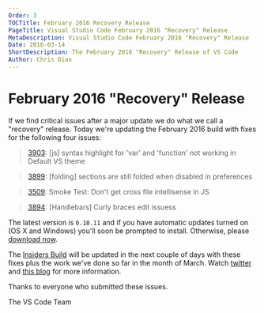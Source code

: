 ```yaml
---
Order: 3
TOCTitle: February 2016 Recovery Release
PageTitle: Visual Studio Code February 2016 "Recovery" Release
MetaDescription: Visual Studio Code February 2016 "Recovery" Release
Date: 2016-03-14
ShortDescription: The February 2016 "Recovery" Release of VS Code
Author: Chris Dias
---
```


# February 2016 "Recovery" Release

If we find critical issues after a major update we do what we call a "recovery" release. Today we're updating the February 2016 build with fixes for the following four issues:

> [3903](https://github.com/Microsoft/vscode/issues/3903): [js] syntax highlight for 'var' and 'function' not working in Default VS theme

> [3899](https://github.com/Microsoft/vscode/issues/3899): [folding] sections are still folded when disabled in preferences

> [3509](https://github.com/Microsoft/vscode/issues/3509): Smoke Test: Don't get cross file intellisense in JS

> [3894](https://github.com/Microsoft/vscode/issues/3894): [Handlebars] Curly braces edit issuess

The latest version is `0.10.11` and if you have automatic updates turned on (OS X and Windows) you'll soon be prompted to install. Otherwise, please [download now](https://code.visualstudio.com). 

The [Insiders Build](https://code.visualstudio.com/insiders) will be updated in the next couple of days with these fixes plus the work we've done so far in the month of March. Watch [twitter](https://twitter.com/code) and [this blog](https://code.visualstudio.com/blogs) for more information.

Thanks to everyone who submitted these issues.

The VS Code Team